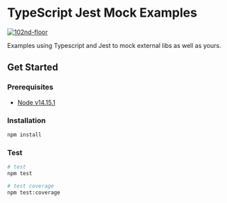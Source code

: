 # TypeScript Jest Mock Examples

[![102nd-floor](https://circleci.com/gh/102nd-floor/ts-jest-mock-examples.svg?style=svg)](https://github.com/102nd-floor/ts-jest-mock-examples)

Examples using Typescript and Jest to mock external libs as well as yours.

## Get Started

### Prerequisites

- [Node v14.15.1](https://nodejs.org/en/blog/release/v14.15.1/)

### Installation

```bash
npm install
```

### Test

```bash
# test
npm test

# test coverage
npm test:coverage
```
